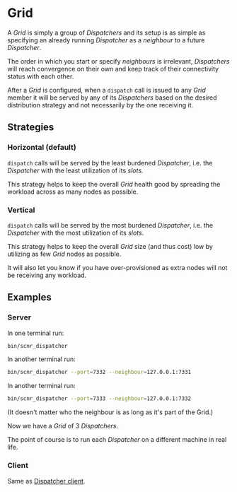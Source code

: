 # Grid

A _Grid_ is simply a group of _Dispatchers_ and its setup is as simple as specifying
an already running _Dispatcher_ as a _neighbour_ to a future _Dispatcher_.

The order in which you start or specify _neighbours_ is irrelevant, _Dispatchers_
will reach convergence on their own and keep track of their connectivity status 
with each other.

After a _Grid_ is configured, when a `dispatch` call is issued to any _Grid_
member it will be served by any of its _Dispatchers_ based on the desired
distribution strategy and not necessarily by the one receiving it.

## Strategies

### Horizontal (default)

`dispatch` calls will be served by the least burdened _Dispatcher_, i.e. the 
_Dispatcher_ with the least utilization of its _slots_.

This strategy helps to keep the overall _Grid_ health good by spreading the 
workload across as many nodes as possible.

### Vertical

`dispatch` calls will be served by the most burdened _Dispatcher_, i.e. the
_Dispatcher_ with the most utilization of its _slots_.

This strategy helps to keep the overall _Grid_ size (and thus cost) low by 
utilizing as few _Grid_ nodes as possible.

It will also let you know if you have over-provisioned as extra nodes will not
be receiving any workload.

## Examples

### Server

In one terminal run:

```bash
bin/scnr_dispatcher
```

In another terminal run:

```bash
bin/scnr_dispatcher --port=7332 --neighbour=127.0.0.1:7331
```

In another terminal run:

```bash
bin/scnr_dispatcher --port=7333 --neighbour=127.0.0.1:7332
```

(It doesn't matter who the neighbour is as long as it's part of the Grid.)

Now we have a _Grid_ of 3 _Dispatchers_.

The point of course is to run each _Dispatcher_ on a different machine in real life.

### Client

Same as [Dispatcher client](/scanning/distributed/dispatcher.md#client).
